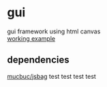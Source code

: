 gui
===

gui framework using html canvas  
[working example](http://github.com/mucbuc/gui-example)

dependencies
------------
[mucbuc/jsbag](http://github.com/mucbuc/jsbag)
test
test
test
test
